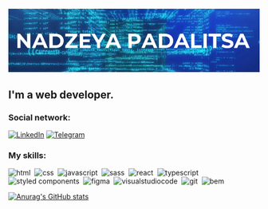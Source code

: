 ![Header](https://github.com/NadzeyaPadalitsa/NadzeyaPadalitsa/blob/main/assets/nadzeya-padalitsa.png)

## I'm a web developer.


### Social network:

[![LinkedIn](https://img.shields.io/badge/-LinkedIn-000010?style=for-the-badge&logo=linkedin&logoColor=1E90FF)](https://t.me/nadya31121990)
[![Telegram](https://img.shields.io/badge/-Telegram-000010?style=for-the-badge&logo=telegram&logoColor=1E90FF)](https://www.linkedin.com/in/Nadzeya-Padalitsa/)

### My skills:
<div>
  <img src="https://img.shields.io/badge/HTML-000010?style=for-the-badge&logo=html5&logoColor=E34F26" alt="html"/>&nbsp
  <img src="https://img.shields.io/badge/CSS-000010?style=for-the-badge&logo=css3&logoColor=1572B6" alt="css"/>&nbsp
  <img src="https://img.shields.io/badge/JavaScript-000010?style=for-the-badge&logo=javascript&logoColor=F7DF1E" alt="javascript"/>&nbsp
  <img src="https://img.shields.io/badge/Sass-000010?style=for-the-badge&logo=sass&logoColor=CC6699" alt="sass"/>&nbsp
  <img src="https://img.shields.io/badge/React-000010?style=for-the-badge&logo=react&logoColor=61DAFB" alt="react"/>&nbsp
  <img src="https://img.shields.io/badge/TypeScript-000010?style=for-the-badge&logo=typescript&logoColor=3178C6" alt="typescript"/>&nbsp
  <img src="https://img.shields.io/badge/Styled components-000010?style=for-the-badge&logo=styledcomponents&logoColor=DB7093" alt="styled components"/>&nbsp
  <img src="https://img.shields.io/badge/Figma-000010?style=for-the-badge&logo=figma&logoColor=F24E1E" alt="figma"/>&nbsp
  <img src="https://img.shields.io/badge/vscode-000010?style=for-the-badge&logo=visualstudiocode&logoColor=007ACC" alt="visualstudiocode"/>&nbsp
  <img src="https://img.shields.io/badge/git-000010?style=for-the-badge&logo=git&logoColor=F05032" alt="git"/>&nbsp
  <img src="https://img.shields.io/badge/bem-000010?style=for-the-badge&logo=bem&logoColor=ffffff" alt="bem"/>&nbsp
</div>

 [![Anurag's GitHub stats](https://github-readme-stats.vercel.app/api?username=NadzeyaPadalitsa&theme=transparent&show_icons=true)](https://github.com/anuraghazra/github-readme-stats)




